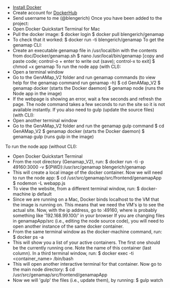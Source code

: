 * [Install Docker](https://docs.docker.com/engine/installation/mac/)
* Create account for [DockerHub](https://hub.docker.com/)
* Send username to me (@blengerich)
Once you have been added to the project:
* Open Docker Quickstart Terminal for Mac
* Pull the docker image:
   $ docker login
   $ docker pull blengerich/genamap
* To check that it worked:
   $ docker run -ti blengerich/genamap
To get the genamap CLI:
* Create an executable genamap file in /usr/local/bin with the contents from doc/Docker/genamap.sh
  $ nano /usr/local/bin/genamap
  [copy and paste code; control-o + enter to write out (save); control-x to exit]
  $ chmod +x genamap
To run the node app (with CLI):
* Open a terminal window
* Go to the GenAMap_V2 folder and run genamap commands (to view help for the genamap command run genamap -h)
  $ cd GenAMap_V2
  $ genamap docker            (starts the Docker daemon)
  $ genamap node              (runs the Node app in the image)
* If the webpage is showing an error, wait a few seconds and refresh the page. The node command takes a few seconds to run the site so it is not available instantly.
If you also need to gulp (update the source files) (with CLI):
* Open another terminal window
* Go to the GenAMap_V2 folder and run the genamap gulp command
  $ cd GenAMap_V2
  $ genamap docker            (starts the Docker daemon)
  $ genamap gulp              (runs gulp in the image)

To run the node app (without CLI):
* Open Docker Quickstart Terminal
* From the root directory (Genamap_V2), run:
   $ docker run -ti -p 49160:3000 -v ${PWD}:/usr/src/genamap blengerich/genamap
* This will create a local image of the docker container. Now we will need to run the node app:
  $ cd /usr/src/genamap/src/frontend/genamapApp
  $ nodemon -L webapp.js
* To view the website, from a different terminal window, run:
  $ docker-machine ip default
* Since we are running on a Mac, Docker binds localhost to the VM that the image is running on. This means that we need the VM's ip to see the actual site. Now, with the ip address, go to <ip>:49160, where <ip> is probably something like '192.168.99.100/' in your browser
If you are changing files in genamapApp/src (i.e., editing the node source code), you will need to open another instance of the same docker container.
* From the same terminal window as the docker-machine command, run:
  $ docker ps -a
* This will show you a list of your active containers. The first one should be the currently running one. Note the name of this container (last column). In a third terminal window, run:
  $ docker exec -ti <container_name> /bin/bash
* This will open another interactive terminal for that container. Now go to the main node directory:
  $ cd /usr/src/genamap/src/frontend/genamapApp
* Now we will 'gulp' the files (i.e., update them), by running:
  $ gulp watch